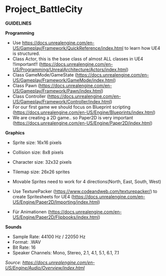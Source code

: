 # Project_BattleCity

**GUIDELINES**

**Programming**

- Use https://docs.unrealengine.com/en-US/Gameplay/Framework/QuickReference/index.html to learn how UE4 is structured.
- Class Actor, this is the base class of almost ALL classes in UE4 !!important!! (https://docs.unrealengine.com/en-US/Programming/UnrealArchitecture/Actors/index.html)
- Class GameMode/GameState (https://docs.unrealengine.com/en-US/Gameplay/Framework/GameMode/index.html)
- Class Pawn (https://docs.unrealengine.com/en-US/Gameplay/Framework/Pawn/index.html)
- Class Controller (https://docs.unrealengine.com/en-US/Gameplay/Framework/Controller/index.html)
- For our first game we should focus on Blueprint scripting (https://docs.unrealengine.com/en-US/Engine/Blueprints/index.html)
- We are creating a 2D game.. so Paper2D is very important (https://docs.unrealengine.com/en-US/Engine/Paper2D/index.html)

**Graphics**
- Sprite size: 16x16 pixels
- Collision size: 8x8 pixels
- Character size: 32x32 pixels
- Tilemap size: 26x26 sprites

- Movable Sprites need to work for 4 directions(North, East, South, West)
- Use TexturePacker (https://www.codeandweb.com/texturepacker/) to create Spritesheets for UE4 (https://docs.unrealengine.com/en-US/Engine/Paper2D/Importing/index.html)
- Für Animationen (https://docs.unrealengine.com/en-US/Engine/Paper2D/Flipbooks/index.html)

**Sounds**
- Sample Rate: 44100 Hz / 22050 Hz
- Format: .WAV
- Bit Rate: 16
- Speaker Channels: Mono, Stereo, 2.1, 4.1, 5.1, 6.1, 7.1

_Source: https://docs.unrealengine.com/en-US/Engine/Audio/Overview/index.html_
